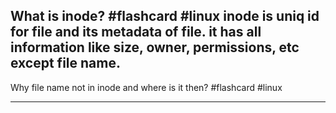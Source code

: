 What is inode? #flashcard #linux
inode is uniq id for file and its metadata of file. it has all information like
size, owner, permissions, etc except file name. 
---

Why file name not in inode and where is it then? #flashcard #linux

---
